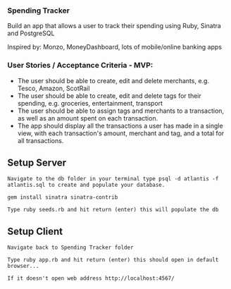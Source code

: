 ### Spending Tracker

Build an app that allows a user to track their spending using Ruby, Sinatra and PostgreSQL

Inspired by:
Monzo, MoneyDashboard, lots of mobile/online banking apps

### User Stories / Acceptance Criteria - MVP:

- The user should be able to create, edit and delete merchants, e.g. Tesco, Amazon, ScotRail
- The user should be able to create, edit and delete tags for their spending, e.g. groceries, entertainment, transport
- The user should be able to assign tags and merchants to a transaction, as well as an amount spent on each transaction.
- The app should display all the transactions a user has made in a single view, with each transaction's amount, merchant and tag, and a total for all transactions.

## Setup Server
```
Navigate to the db folder in your terminal type psql -d atlantis -f atlantis.sql to create and populate your database.
```
```
gem install sinatra sinatra-contrib
```
```
Type ruby seeds.rb and hit return (enter) this will populate the db
```

## Setup Client
```
Navigate back to Spending Tracker folder
```
```
Type ruby app.rb and hit return (enter) this should open in default browser...
```
```
If it doesn't open web address http://localhost:4567/
```
